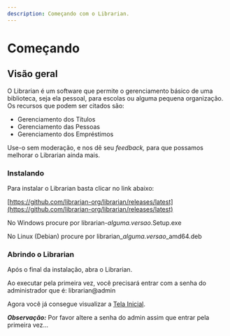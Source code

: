 ```yaml
---
description: Começando com o Librarian.
---
```


# Começando

## Visão geral

O Librarian é um software que permite o gerenciamento básico de uma biblioteca, seja ela pessoal, para escolas ou alguma pequena organização. Os recursos que podem ser citados são:

* Gerenciamento dos Títulos
* Gerenciamento das Pessoas
* Gerenciamento dos Empréstimos&#x20;

Use-o sem moderação, e nos dê seu _feedback,_ para que possamos melhorar o Librarian ainda mais.

### Instalando

Para instalar o Librarian basta clicar no link abaixo:

[https://github.com/librarian-org/librarian/releases/latest](https://github.com/librarian-org/librarian/releases/latest)

No Windows procure por librarian-_alguma.versao_.Setup.exe

No Linux (Debian) procure por librarian\__alguma.versao_\_amd64.deb

### Abrindo o Librarian

Após o final da instalação, abra o Librarian.

Ao executar pela primeira vez, você precisará entrar com a senha do administrador que é: librarian@admin

Agora você já consegue visualizar a [Tela Inicial](tela-inicial.md).

_**Observação:**_ Por favor altere a senha do admin assim que entrar pela primeira vez...
